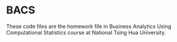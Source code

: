 # BACS

These code files are the homework file in Business Analytics Using Computational Statistics course at National Tsing Hua University.
